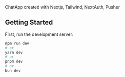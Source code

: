 ChatApp created with Nextjs, Tailwind, NextAuth, Pusher

## Getting Started

First, run the development server:

```bash
npm run dev
# or
yarn dev
# or
pnpm dev
# or
bun dev
```




